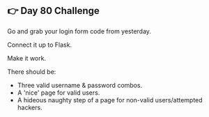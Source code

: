 ## 👉 Day 80 Challenge
Go and grab your login form code from yesterday.

Connect it up to Flask.

Make it work.

There should be:

- Three valid username & password combos.
- A 'nice' page for valid users.
- A hideous naughty step of a page for non-valid users/attempted hackers.